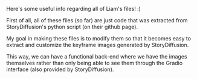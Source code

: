 Here's some useful info regarding all of Liam's files! :)

First of all, all of these files (so far) are just code that was extracted from StoryDiffusion's python script 
(on their github page).

My goal in making these files is to modify them so that it becomes easy to extract and customize the keyframe images
generated by StoryDiffusion. 

This way, we can have a functional back-end where we have the images themselves rather than only being able to see
them through the Gradio interface (also provided by StoryDiffusion).
